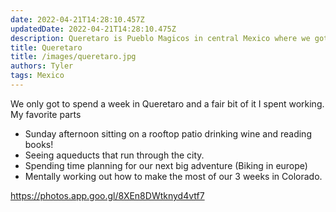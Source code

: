 ```yaml
---
date: 2022-04-21T14:28:10.457Z 
updatedDate: 2022-04-21T14:28:10.475Z
description: Queretaro is Pueblo Magicos in central Mexico where we got to spend a week. In addition to taking in wine, cheese, and beautiful aqueducts we took the week to plan our trip to Denver and the weeks following. 
title: Queretaro
title: /images/queretaro.jpg
authors: Tyler
tags: Mexico
---
```

We only got to spend a week in Queretaro and a fair bit of it I spent working. My favorite parts

* Sunday afternoon sitting on a rooftop patio drinking wine and reading books!
* Seeing aqueducts that run through the city.
* Spending time planning for our next big adventure (Biking in europe)
* Mentally working out how to make the most of our 3 weeks in Colorado.

[](https://photos.app.goo.gl/8XEn8DWtknyd4vtf7)<https://photos.app.goo.gl/8XEn8DWtknyd4vtf7>